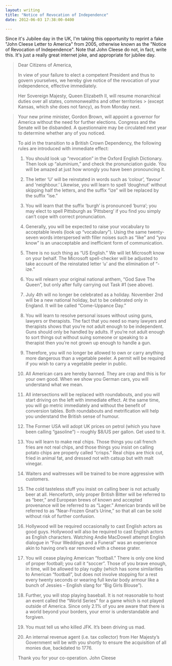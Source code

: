 ```yaml
---
layout: writing
title: "Notice of Revocation of Independence"
date: 2012-06-03 17:38:00-0400

---
```


Since it's Jubilee day in the UK, I'm taking this opportunity to reprint a fake "John Cleese Letter to America" from 2005, otherwise known as the "Notice of Revocation of Independence". Note that John Cleese do not, in fact, write this. It's just a really great internet joke, and appropriate for jubilee day.

> Dear Citizens of America,
> 
> In view of your failure to elect a competent President and thus to govern yourselves, we hereby give notice of the revocation of your independence, effective immediately.
>  
> Her Sovereign Majesty, Queen Elizabeth II, will resume monarchical duties over all states, commonwealths and other territories > (except Kansas, which she does not fancy), as from Monday next.

<!--more-->

> Your new prime minister, Gordon Brown, will appoint a governor for America without the need for further elections. Congress and the Senate will be disbanded. A questionnaire may be circulated next year to determine whether any of you noticed.
> 
> To aid in the transition to a British Crown Dependency, the following rules are introduced with immediate effect:
> 
> 1. You should look up “revocation” in the Oxford English Dictionary. Then look up “aluminium,” and check the pronunciation guide. You will be amazed at just how wrongly you have been pronouncing it.
> 
> 2. The letter ‘U’ will be reinstated in words such as ‘colour’, ‘favour’ and ‘neighbour.’ Likewise, you will learn to spell ‘doughnut’ without skipping half the letters, and the suffix “ize” will be replaced by the suffix “ise.”
> 
> 3. You will learn that the suffix ‘burgh’ is pronounced ‘burra’; you may elect to spell Pittsburgh as ‘Pittsberg’ if you find you simply can’t cope with correct pronunciation.
> 
> 4. Generally, you will be expected to raise your vocabulary to acceptable levels (look up “vocabulary”). Using the same twenty-seven words interspersed with filler noises such as “like” and “you know” is an unacceptable and inefficient form of communication.
> 
> 5. There is no such thing as “US English.” We will let Microsoft know on your behalf. The Microsoft spell-checker will be adjusted to take account of the reinstated letter ‘u’ and the elimination of “-ize.”
> 
> 6. You will relearn your original national anthem, “God Save The Queen”, but only after fully carrying out Task #1 (see above).
>  
> 7. July 4th will no longer be celebrated as a holiday. November 2nd will be a new national holiday, but to be celebrated only in England. It will be called “Come-Uppance Day.”
> 
> 8. You will learn to resolve personal issues without using guns, lawyers or therapists. The fact that you need so many lawyers and therapists shows that you’re not adult enough to be independent. Guns should only be handled by adults. If you’re not adult enough to sort things out without suing someone or speaking to a therapist then you’re not grown up enough to handle a gun.
> 
> 9. Therefore, you will no longer be allowed to own or carry anything more dangerous than a vegetable peeler. A permit will be required if you wish to carry a vegetable peeler in public.
> 
> 10. All American cars are hereby banned. They are crap and this is for your own good. When we show you German cars, you will understand what we mean.
> 
> 11. All intersections will be replaced with roundabouts, and you will start driving on the left with immediate effect. At the same time, you will go metric immediately and without the benefit of conversion tables. Both roundabouts and metrification will help you understand the British sense of humour.
> 
> 12. The Former USA will adopt UK prices on petrol (which you have been calling “gasoline”) – roughly $8/US per gallon. Get used to it.
> 
> 13. You will learn to make real chips. Those things you call french fries are not real chips, and those things you insist on calling potato chips are properly called “crisps.” Real chips are thick cut, fried in animal fat, and dressed not with catsup but with malt vinegar.
> 
> 14. Waiters and waitresses will be trained to be more aggressive with customers.
> 
> 15. The cold tasteless stuff you insist on calling beer is not actually beer at all. Henceforth, only proper British Bitter will be referred to as “beer,” and European brews of known and accepted provenance will be referred to as “Lager.” American brands will be referred to as “Near-Frozen Gnat’s Urine,” so that all can be sold without risk of further confusion.
> 
> 16. Hollywood will be required occasionally to cast English actors as good guys. Hollywood will also be required to cast English actors as English characters. Watching Andie MacDowell attempt English dialogue in “Four Weddings and a Funeral” was an experience akin to having one’s ear removed with a cheese grater.
> 
> 17. You will cease playing American “football.” There is only one kind of proper football; you call it “soccer”. Those of you brave enough, in time, will be allowed to play rugby (which has some similarities to American “football”, but does not involve stopping for a rest every twenty seconds or wearing full kevlar body armour like a bunch of Jessies – English slang for “Big Girls Blouse”).
> 
> 18. Further, you will stop playing baseball. It is not reasonable to host an event called the “World Series” for a game which is not played outside of America. Since only 2.1% of you are aware that there is a world beyond your borders, your error is understandable and forgiven.
> 
> 19. You must tell us who killed JFK. It’s been driving us mad.
> 
> 20. An internal revenue agent (i.e. tax collector) from Her Majesty’s Government will be with you shortly to ensure the acquisition of all monies due, backdated to 1776.
> 
> Thank you for your co-operation.
> John Cleese
